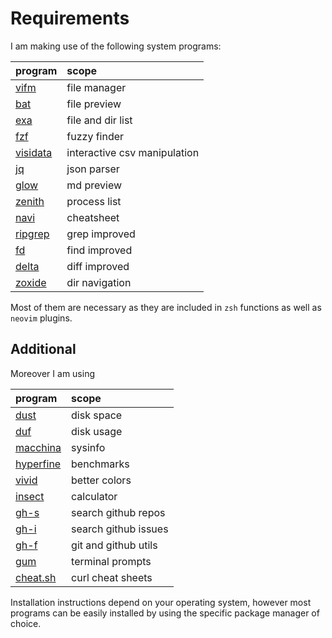 # Requirements

I am making use of the following system programs:

| program                                          | scope                        |
| :----------------------------------------------- | :--------------------------- |
| [vifm](https://vifm.info/)                       | file manager                 |
| [bat](https://github.com/sharkdp/bat)            | file preview                 |
| [exa](https://the.exa.website/)                  | file and dir list            |
| [fzf](https://github.com/junegunn/fzf)           | fuzzy finder                 |
| [visidata](https://www.visidata.org/install/)    | interactive csv manipulation |
| [jq](https://stedolan.github.io/jq/)             | json parser                  |
| [glow](https://github.com/charmbracelet/glow)    | md preview                   |
| [zenith](https://github.com/bvaisvil/zenith)     | process list                 |
| [navi](https://github.com/denisidoro/navi)       | cheatsheet                   |
| [ripgrep](https://github.com/BurntSushi/ripgrep) | grep improved                |
| [fd](https://github.com/sharkdp/fd)              | find improved                |
| [delta](https://github.com/dandavison/delta)     | diff improved                |
| [zoxide](https://github.com/ajeetdsouza/zoxide)  | dir navigation               |

Most of them are necessary as they are included in `zsh` functions as well as `neovim` plugins.

## Additional

Moreover I am using

| program                                              | scope                |
| :--------------------------------------------------- | :------------------- |
| [dust](https://github.com/bootandy/dust)             | disk space           |
| [duf](https://github.com/muesli/duf)                 | disk usage           |
| [macchina](https://github.com/Macchina-CLI/macchina) | sysinfo              |
| [hyperfine](https://github.com/sharkdp/hyperfine)    | benchmarks           |
| [vivid](https://github.com/sharkdp/vivid)            | better colors        |
| [insect](https://github.com/sharkdp/insect)          | calculator           |
| [gh-s](https://github.com/gennaro-tedesco/gh-s)      | search github repos  |
| [gh-i](https://github.com/gennaro-tedesco/gh-s)      | search github issues |
| [gh-f](https://github.com/gennaro-tedesco/gh-f)      | git and github utils |
| [gum](https://github.com/charmbracelet/gum)          | terminal prompts     |
| [cheat.sh](https://github.com/chubin/cheat.sh)       | curl cheat sheets    |

Installation instructions depend on your operating system, however most programs can be easily installed by using the specific package manager of choice.

